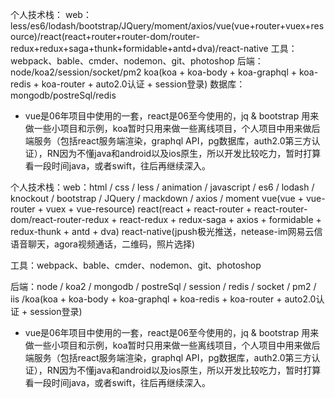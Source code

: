 
个人技术栈：
web：
less/es6/lodash/bootstrap/JQuery/moment/axios/vue(vue+router+vuex+resource)/react(react+router+router-dom/router-redux+redux+saga+thunk+formidable+antd+dva)/react-native
工具：
webpack、bable、cmder、nodemon、git、photoshop
后端：
node/koa2/session/socket/pm2
koa(koa + koa-body + koa-graphql + koa-redis + koa-router + auto2.0认证 + session登录)
数据库：
mongodb/postreSql/redis
* vue是06年项目中使用的一套，react是06至今使用的，jq & bootstrap 用来做一些小项目和示例，koa暂时只用来做一些离线项目，个人项目中用来做后端服务（包括react服务端渲染，graphql API，pg数据库，auth2.0第三方认证），RN因为不懂java和android以及ios原生，所以开发比较吃力，暂时打算看一段时间java，或者swift，往后再继续深入。









个人技术栈：web：html / css / less / animation / javascript / es6 / lodash / knockout / bootstrap / JQuery / mackdown / axios / moment
vue(vue + vue-router + vuex + vue-resource)
react(react + react-router + react-router-dom/react-router-redux + react-redux + redux-saga + axios + formidable + redux-thunk + antd + dva)
react-native(jpush极光推送，netease-im网易云信语音聊天，agora视频通话，二维码，照片选择)

工具：webpack、bable、cmder、nodemon、git、photoshop

后端：node / koa2 / mongodb / postreSql / session / redis / socket / pm2 / iis /koa(koa + koa-body + koa-graphql + koa-redis + koa-router + auto2.0认证 + session登录)

* vue是06年项目中使用的一套，react是06至今使用的，jq & bootstrap 用来做一些小项目和示例，koa暂时只用来做一些离线项目，个人项目中用来做后端服务（包括react服务端渲染，graphql API，pg数据库，auth2.0第三方认证），RN因为不懂java和android以及ios原生，所以开发比较吃力，暂时打算看一段时间java，或者swift，往后再继续深入。
